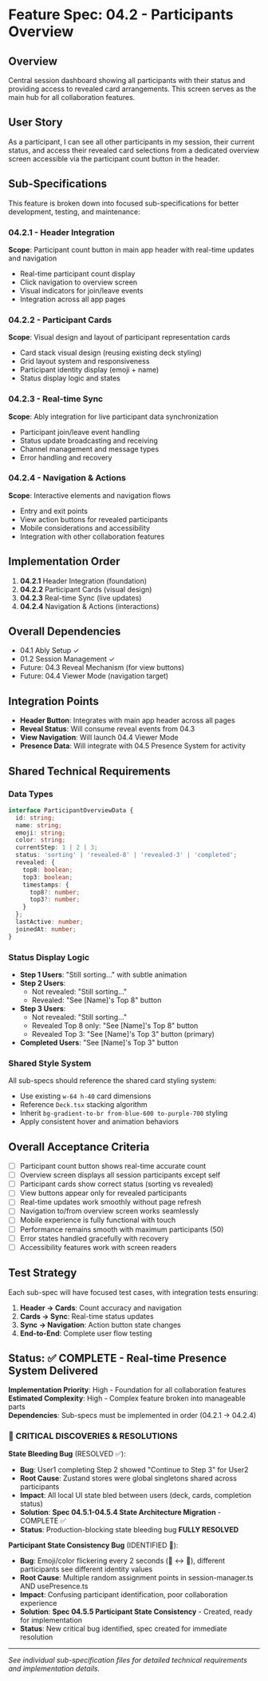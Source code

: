 # Feature Spec: 04.2 - Participants Overview

## Overview
Central session dashboard showing all participants with their status and providing access to revealed card arrangements. This screen serves as the main hub for all collaboration features.

## User Story
As a participant, I can see all other participants in my session, their current status, and access their revealed card selections from a dedicated overview screen accessible via the participant count button in the header.

## Sub-Specifications

This feature is broken down into focused sub-specifications for better development, testing, and maintenance:

### 04.2.1 - Header Integration
**Scope**: Participant count button in main app header with real-time updates and navigation
- Real-time participant count display
- Click navigation to overview screen
- Visual indicators for join/leave events
- Integration across all app pages

### 04.2.2 - Participant Cards
**Scope**: Visual design and layout of participant representation cards
- Card stack visual design (reusing existing deck styling)
- Grid layout system and responsiveness  
- Participant identity display (emoji + name)
- Status display logic and states

### 04.2.3 - Real-time Sync
**Scope**: Ably integration for live participant data synchronization
- Participant join/leave event handling
- Status update broadcasting and receiving
- Channel management and message types
- Error handling and recovery

### 04.2.4 - Navigation & Actions
**Scope**: Interactive elements and navigation flows
- Entry and exit points
- View action buttons for revealed participants
- Mobile considerations and accessibility
- Integration with other collaboration features

## Implementation Order
1. **04.2.1** Header Integration (foundation)
2. **04.2.2** Participant Cards (visual design)  
3. **04.2.3** Real-time Sync (live updates)
4. **04.2.4** Navigation & Actions (interactions)

## Overall Dependencies
- 04.1 Ably Setup ✓
- 01.2 Session Management ✓
- Future: 04.3 Reveal Mechanism (for view buttons)
- Future: 04.4 Viewer Mode (navigation target)

## Integration Points
- **Header Button**: Integrates with main app header across all pages
- **Reveal Status**: Will consume reveal events from 04.3
- **View Navigation**: Will launch 04.4 Viewer Mode
- **Presence Data**: Will integrate with 04.5 Presence System for activity

## Shared Technical Requirements

### Data Types
```typescript
interface ParticipantOverviewData {
  id: string;
  name: string;
  emoji: string;
  color: string;
  currentStep: 1 | 2 | 3;
  status: 'sorting' | 'revealed-8' | 'revealed-3' | 'completed';
  revealed: {
    top8: boolean;
    top3: boolean;
    timestamps: {
      top8?: number;
      top3?: number;
    }
  };
  lastActive: number;
  joinedAt: number;
}
```

### Status Display Logic
- **Step 1 Users**: "Still sorting..." with subtle animation
- **Step 2 Users**: 
  - Not revealed: "Still sorting..."
  - Revealed: "See [Name]'s Top 8" button
- **Step 3 Users**:
  - Not revealed: "Still sorting..." 
  - Revealed Top 8 only: "See [Name]'s Top 8" button
  - Revealed Top 3: "See [Name]'s Top 3" button (primary)
- **Completed Users**: "See [Name]'s Top 3" button

### Shared Style System
All sub-specs should reference the shared card styling system:
- Use existing `w-64 h-40` card dimensions
- Reference `Deck.tsx` stacking algorithm  
- Inherit `bg-gradient-to-br from-blue-600 to-purple-700` styling
- Apply consistent hover and animation behaviors

## Overall Acceptance Criteria
- [ ] Participant count button shows real-time accurate count
- [ ] Overview screen displays all session participants except self
- [ ] Participant cards show correct status (sorting vs revealed)
- [ ] View buttons appear only for revealed participants
- [ ] Real-time updates work smoothly without page refresh
- [ ] Navigation to/from overview screen works seamlessly
- [ ] Mobile experience is fully functional with touch
- [ ] Performance remains smooth with maximum participants (50)
- [ ] Error states handled gracefully with recovery
- [ ] Accessibility features work with screen readers

## Test Strategy
Each sub-spec will have focused test cases, with integration tests ensuring:
1. **Header → Cards**: Count accuracy and navigation
2. **Cards → Sync**: Real-time status updates
3. **Sync → Navigation**: Action button state changes
4. **End-to-End**: Complete user flow testing

## Status: ✅ **COMPLETE** - Real-time Presence System Delivered

**Implementation Priority**: High - Foundation for all collaboration features  
**Estimated Complexity**: High - Complex feature broken into manageable parts  
**Dependencies**: Sub-specs must be implemented in order (04.2.1 → 04.2.4)

### **🚨 CRITICAL DISCOVERIES & RESOLUTIONS**

**State Bleeding Bug** (RESOLVED ✅):
- **Bug**: User1 completing Step 2 showed "Continue to Step 3" for User2
- **Root Cause**: Zustand stores were global singletons shared across participants  
- **Impact**: All local UI state bled between users (deck, cards, completion status)
- **Solution**: **Spec 04.5.1-04.5.4 State Architecture Migration** - COMPLETE ✅
- **Status**: Production-blocking state bleeding bug **FULLY RESOLVED**

**Participant State Consistency Bug** (IDENTIFIED 🔴):
- **Bug**: Emoji/color flickering every 2 seconds (🍒 ↔ 🥑), different participants see different identity values
- **Root Cause**: Multiple random assignment points in session-manager.ts AND usePresence.ts
- **Impact**: Confusing participant identification, poor collaboration experience
- **Solution**: **Spec 04.5.5 Participant State Consistency** - Created, ready for implementation
- **Status**: New critical bug identified, spec created for immediate resolution

---

*See individual sub-specification files for detailed technical requirements and implementation details.*